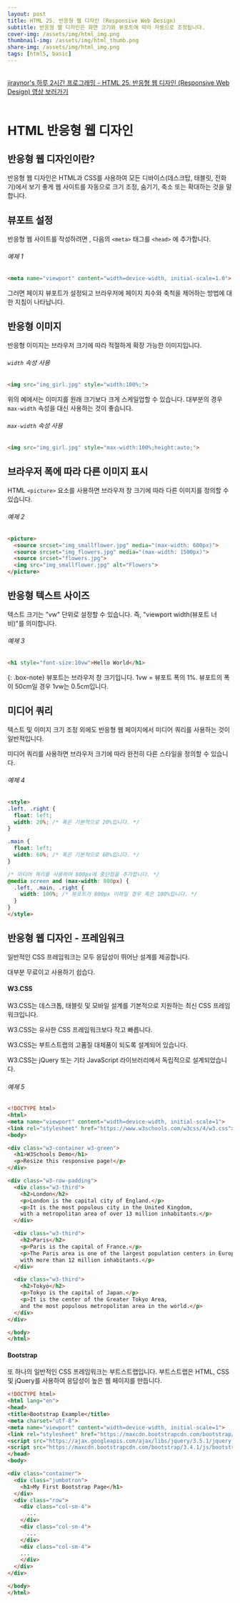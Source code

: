 ```yaml
---
layout: post
title: HTML 25. 반응형 웹 디자인 (Responsive Web Design)
subtitle: 반응형 웹 디자인은 화면 크기와 뷰포트에 따라 자동으로 조정됩니다.
cover-img: /assets/img/html_img.png
thumbnail-img: /assets/img/html_thumb.png
share-img: /assets/img/html_img.png
tags: [html5, basic]
---
```


<br>
<a href="https://youtu.be/KwSlIXuvJhk" target="_blank">jiraynor's 하루 2시간 프로그래밍 - HTML 25. 반응형 웹 디자인 (Responsive Web Design) 영상 보러가기</a>
<br>
<br>

# HTML 반응형 웹 디자인

## 반응형 웹 디자인이란?

반응형 웹 디자인은 HTML과 CSS를 사용하여 모든 디바이스(데스크탑, 태블릿, 전화기)에서 보기 좋게 웹 사이트를 자동으로 크기 조정, 숨기기, 축소 또는 확대하는 것을 말합니다.

## 뷰포트 설정

반응형 웹 사이트를 작성하려면 , 다음의 ```<meta>``` 태그를 ```<head>``` 에 추가합니다.

###### 예제 1

```html
<meta name="viewport" content="width=device-width, initial-scale=1.0">
```

그러면 페이지 뷰포트가 설정되고 브라우저에 페이지 치수와 축척을 제어하는 방법에 대한 지침이 나타납니다.

## 반응형 이미지

반응형 이미지는 브라우저 크기에 따라 적절하게 확장 가능한 이미지입니다.

###### ```width``` 속성 사용

```html
<img src="img_girl.jpg" style="width:100%;">
```

위의 예에서는 이미지를 원래 크기보다 크게 스케일업할 수 있습니다. 대부분의 경우 ```max-width``` 속성을 대신 사용하는 것이 좋습니다.

###### ```max-width``` 속성 사용

```html
<img src="img_girl.jpg" style="max-width:100%;height:auto;">
```

## 브라우저 폭에 따라 다른 이미지 표시

HTML ```<picture>``` 요소를 사용하면 브라우저 창 크기에 따라 다른 이미지를 정의할 수 있습니다.

###### 예제 2

```html
<picture>
  <source srcset="img_smallflower.jpg" media="(max-width: 600px)">
  <source srcset="img_flowers.jpg" media="(max-width: 1500px)">
  <source srcset="flowers.jpg">
  <img src="img_smallflower.jpg" alt="Flowers">
</picture>
```

## 반응형 텍스트 사이즈

텍스트 크기는 "vw" 단위로 설정할 수 있습니다. 즉, "viewport width(뷰포트 너비)"를 의미합니다.

###### 예제 3

```html
<h1 style="font-size:10vw">Hello World</h1>
```

{: .box-note}
뷰포트는 브라우저 창 크기입니다. 1vw = 뷰포트 폭의 1%. 뷰포트의 폭이 50cm일 경우 1vw는 0.5cm입니다.

## 미디어 쿼리

텍스트 및 이미지 크기 조정 외에도 반응형 웹 페이지에서 미디어 쿼리를 사용하는 것이 일반적입니다.

미디어 쿼리를 사용하면 브라우저 크기에 따라 완전히 다른 스타일을 정의할 수 있습니다.

###### 예제 4

```html
<style>
.left, .right {
  float: left;
  width: 20%; /* 폭은 기본적으로 20%입니다. */
}

.main {
  float: left;
  width: 60%; /* 폭은 기본적으로 60%입니다. */
}

/* 미디어 쿼리를 사용하여 800px에 중단점을 추가합니다. */
@media screen and (max-width: 800px) {
  .left, .main, .right {
    width: 100%; /* 뷰포트가 800px 이하일 경우 폭은 100%입니다. */
  }
}
</style>
```

## 반응형 웹 디자인 - 프레임워크

일반적인 CSS 프레임워크는 모두 응답성이 뛰어난 설계를 제공합니다.

대부분 무료이고 사용하기 쉽습다.

#### W3.CSS

W3.CSS는 데스크톱, 태블릿 및 모바일 설계를 기본적으로 지원하는 최신 CSS 프레임워크입니다.

W3.CSS는 유사한 CSS 프레임워크보다 작고 빠릅니다.

W3.CSS는 부트스트랩의 고품질 대체품이 되도록 설계되어 있습니다.

W3.CSS는 jQuery 또는 기타 JavaScript 라이브러리에서 독립적으로 설계되었습니다.

###### 예제 5

```html
<!DOCTYPE html>
<html>
<meta name="viewport" content="width=device-width, initial-scale=1">
<link rel="stylesheet" href="https://www.w3schools.com/w3css/4/w3.css">
<body>

<div class="w3-container w3-green">
  <h1>W3Schools Demo</h1>
  <p>Resize this responsive page!</p>
</div>

<div class="w3-row-padding">
  <div class="w3-third">
    <h2>London</h2>
    <p>London is the capital city of England.</p>
    <p>It is the most populous city in the United Kingdom,
    with a metropolitan area of over 13 million inhabitants.</p>
  </div>

  <div class="w3-third">
    <h2>Paris</h2>
    <p>Paris is the capital of France.</p>
    <p>The Paris area is one of the largest population centers in Europe,
    with more than 12 million inhabitants.</p>
  </div>

  <div class="w3-third">
    <h2>Tokyo</h2>
    <p>Tokyo is the capital of Japan.</p>
    <p>It is the center of the Greater Tokyo Area,
    and the most populous metropolitan area in the world.</p>
  </div>
</div>

</body>
</html>
```

#### Bootstrap

또 하나의 일반적인 CSS 프레임워크는 부트스트랩입니다. 부트스트랩은 HTML, CSS 및 jQuery를 사용하여 응답성이 높은 웹 페이지를 만듭니다.

```html
<!DOCTYPE html>
<html lang="en">
<head>
<title>Bootstrap Example</title>
<meta charset="utf-8">
<meta name="viewport" content="width=device-width, initial-scale=1">
<link rel="stylesheet" href="https://maxcdn.bootstrapcdn.com/bootstrap/3.4.1/css/bootstrap.min.css">
<script src="https://ajax.googleapis.com/ajax/libs/jquery/3.5.1/jquery.min.js"></script>
<script src="https://maxcdn.bootstrapcdn.com/bootstrap/3.4.1/js/bootstrap.min.js"></script>
</head>
<body>

<div class="container">
  <div class="jumbotron">
    <h1>My First Bootstrap Page</h1>
  </div>
  <div class="row">
    <div class="col-sm-4">
      ...
    </div>
    <div class="col-sm-4">
      ...
    </div>
    <div class="col-sm-4">
    ...
    </div>
  </div>
</div>

</body>
</html>
```

